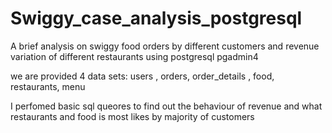 # Swiggy_case_analysis_postgresql
A brief analysis on swiggy food orders by different customers and revenue variation of different restaurants using postgresql pgadmin4

we are provided 4 data sets:
users , orders, order_details , food, restaurants, menu

I perfomed basic sql queores to find out the behaviour of revenue and what restaurants and food is most likes by majority of customers
 
